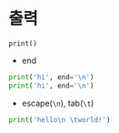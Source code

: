 # 출력

`print()`

- end 
```python
print('hi', end='\n')
print('hi', end='\n')
```

- escape(`\n`), tab(`\t`)
```python
print('hello\n \tworld!')
```

